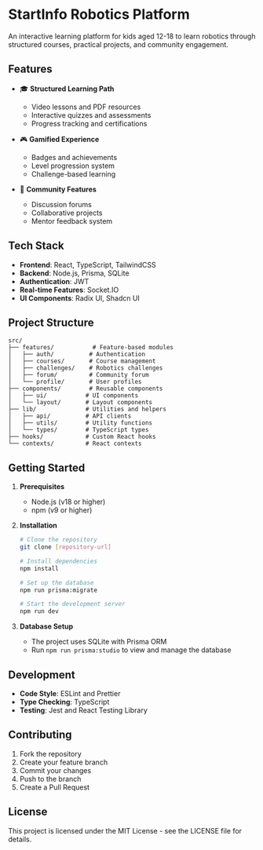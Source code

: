 # StartInfo Robotics Platform

An interactive learning platform for kids aged 12-18 to learn robotics through structured courses, practical projects, and community engagement.

## Features

- 🎓 **Structured Learning Path**

  - Video lessons and PDF resources
  - Interactive quizzes and assessments
  - Progress tracking and certifications

- 🎮 **Gamified Experience**

  - Badges and achievements
  - Level progression system
  - Challenge-based learning

- 🤝 **Community Features**
  - Discussion forums
  - Collaborative projects
  - Mentor feedback system

## Tech Stack

- **Frontend**: React, TypeScript, TailwindCSS
- **Backend**: Node.js, Prisma, SQLite
- **Authentication**: JWT
- **Real-time Features**: Socket.IO
- **UI Components**: Radix UI, Shadcn UI

## Project Structure

```
src/
├── features/           # Feature-based modules
│   ├── auth/          # Authentication
│   ├── courses/       # Course management
│   ├── challenges/    # Robotics challenges
│   ├── forum/         # Community forum
│   └── profile/       # User profiles
├── components/        # Reusable components
│   ├── ui/           # UI components
│   └── layout/       # Layout components
├── lib/              # Utilities and helpers
│   ├── api/          # API clients
│   ├── utils/        # Utility functions
│   └── types/        # TypeScript types
├── hooks/            # Custom React hooks
└── contexts/         # React contexts
```

## Getting Started

1. **Prerequisites**

   - Node.js (v18 or higher)
   - npm (v9 or higher)

2. **Installation**

   ```bash
   # Clone the repository
   git clone [repository-url]

   # Install dependencies
   npm install

   # Set up the database
   npm run prisma:migrate

   # Start the development server
   npm run dev
   ```

3. **Database Setup**
   - The project uses SQLite with Prisma ORM
   - Run `npm run prisma:studio` to view and manage the database

## Development

- **Code Style**: ESLint and Prettier
- **Type Checking**: TypeScript
- **Testing**: Jest and React Testing Library

## Contributing

1. Fork the repository
2. Create your feature branch
3. Commit your changes
4. Push to the branch
5. Create a Pull Request

## License

This project is licensed under the MIT License - see the LICENSE file for details.
